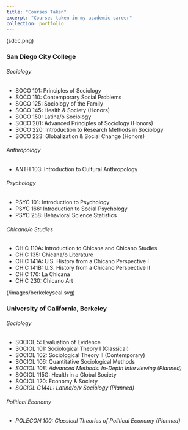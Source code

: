 ```yaml
---
title: "Courses Taken"
excerpt: "Courses taken in my academic career"
collection: portfolio
---
```


(sdcc.png)

### San Diego City College
###### Sociology
- SOCO 101: Principles of Sociology
- SOCO 110: Contemporary Social Problems
- SOCO 125: Sociology of the Family
- SOCO 145: Health & Society (Honors)
- SOCO 150: Latina/o Sociology
- SOCO 201: Advanced Principles of Sociology (Honors)
- SOCO 220: Introduction to Research Methods in Sociology
- SOCO 223: Globalization & Social Change (Honors)

###### Anthropology
- ANTH 103: Introduction to Cultural Anthropology

###### Psychology
- PSYC 101: Introduction to Psychology
- PSYC 166: Introduction to Social Psychology
- PSYC 258: Behavioral Science Statistics

###### Chicana/o Studies
- CHIC 110A: Introduction to Chicana and Chicano Studies
- CHIC 135: Chicana/o Literature
- CHIC 141A: U.S. History from a Chicano Perspective I
- CHIC 141B: U.S. History from a Chicano Perspective II
- CHIC 170: La Chicana
- CHIC 230: Chicano Art

(/images/berkeleyseal.svg)

### University of California, Berkeley
###### Sociology
- SOCIOL 5: Evaluation of Evidence
- SOCIOL 101: Sociological Theory I (Classical)
- SOCIOL 102: Sociological Theory II (Contemporary)
- SOCIOL 106: Quantitative Sociological Methods
- _SOCIOL 108: Advanced Methods: In-Depth Interviewing (Planned)_
- SOCIOL 115G: Health in a Global Society
- SOCIOL 120: Economy & Society
- _SOCIOL C144L: Latina/o/x Sociology (Planned)_

###### Political Economy
- _POLECON 100: Classical Theories of Political Economy (Planned)_
